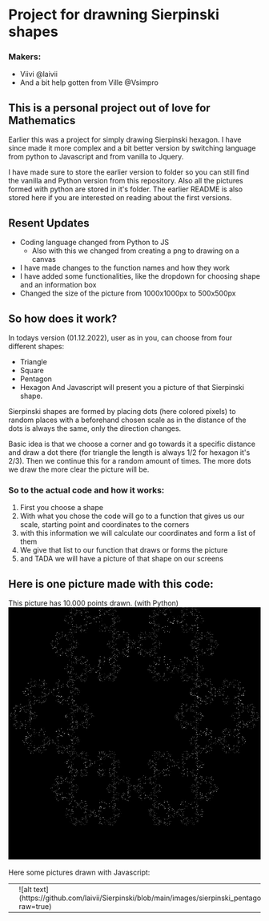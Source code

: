 # Project for drawning Sierpinski shapes

### Makers:
* Viivi @laivii
* And a bit help gotten from Ville @Vsimpro

## This is a personal project out of love for Mathematics

Earlier this was a project for simply drawing Sierpinski hexagon. I have since made it more complex and a bit better version by switching language from python to Javascript and from vanilla to Jquery. 

I have made sure to store the earlier version to folder so you can still find the vanilla and Python version from this repository. Also all the pictures formed with python are stored in it's folder. The earlier README is also stored here if you are interested on reading about the first versions.

## Resent Updates
* Coding language changed from Python to JS
    * Also with this we changed from creating a png to drawing on a canvas
* I have made changes to the function names and how they work
* I have added some functionalities, like the dropdown for choosing shape and an information box
* Changed the size of the picture from 1000x1000px to 500x500px

## So how does it work?
In todays version (01.12.2022), user as in you, can choose from four different shapes:
* Triangle
* Square
* Pentagon
* Hexagon
And Javascript will present you a picture of that Sierpinski shape.

Sierpinski shapes are formed by placing dots (here colored pixels) to random places with a beforehand chosen scale as in the distance of the dots is always the same, only the direction changes.

Basic idea is that we choose a corner and go towards it a specific distance and draw a dot there (for triangle the length is always 1/2 for hexagon it's 2/3). Then we continue this for a random amount of times. The more dots we draw the more clear the picture will be.

### So to the actual code and how it works:
1. First you choose a shape
2. With what you chose the code will go to a function that gives us our scale, starting point and coordinates to the corners
3. with this information we will calculate our coordinates and form a list of them
4. We give that list to our function that draws or forms the picture
5. and TADA we will have a picture of that shape on our screens

## Here is one picture made with this code:
This picture has 10.000 points drawn. (with Python)
![alt text](https://github.com/laivii/Sierpinski/blob/main/Python/pictures/sierpinski10_000_black.png?raw=true)

Here some pictures drawn with Javascript:
<table>
    <tr>
        <td><img src="images/sierpinski_hexagon.png"?raw=true)></td> 
        <td>![alt text](https://github.com/laivii/Sierpinski/blob/main/images/sierpinski_pentagon.png?raw=true)<td> 
        <td>![alt text](https://github.com/laivii/Sierpinski/blob/main/images/sierpinski_triangle.png?raw=true)</td>
    </tr>
</table>
